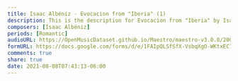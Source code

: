 ```yaml
---
title: Isaac Albéniz - Evocacion from "Iberia" (1)
description: This is the description for Evocacion from "Iberia" by Isaac Albéniz
composers: [Isaac Albéniz]
periods: [Romantic]
audioURL: https://OpenMusicDataset.github.io/Maestro/maestro-v3.0.0/2009/MIDI-Unprocessed_14_R1_2009_01-05_ORIG_MID--AUDIO_14_R1_2009_14_R1_2009_02_WAV.midi
formURL: https://docs.google.com/forms/d/e/1FAIpQLSfSfX-VsbqXgO-WKtxEC7dssjB4ZI00z-RqCW3D69J0iEr9IA/viewform
comments: true
share: true
date: 2021-08-08T07:43:13-06:00
---
```

